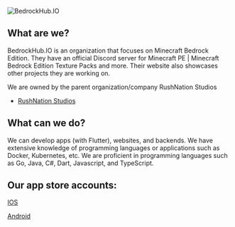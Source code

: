 ![BedrockHub.IO](https://play-lh.googleusercontent.com/ZnKmtnKGdY-tHUogLRFESXypYDoZcMfFjqGwuYreMZuNhWSrHQJ9K3vOt7HyI1ART1U=w3840-h2160-rw)

## What are we?
BedrockHub.IO is an organization that focuses on Minecraft Bedrock Edition. They have an official Discord server for Minecraft PE | Minecraft Bedrock Edition Texture Packs and more. Their website also showcases other projects they are working on.

We are owned by the parent organization/company RushNation Studios

- [RushNation Studios](https://rushnation.net) 
## What can we do?
We can develop apps (with Flutter), websites, and backends. We have extensive knowledge of programming languages or applications such as Docker, Kubernetes, etc. We are proficient in programming languages such as Go, Java, C#, Dart, Javascript, and TypeScript.

## Our app store accounts:
[IOS](https://apps.apple.com/us/developer/rushnation-studios/id1546403663=)

[Android](https://play.google.com/store/apps/dev?id=8473970092605055225&hl=gsw&gl=US)

